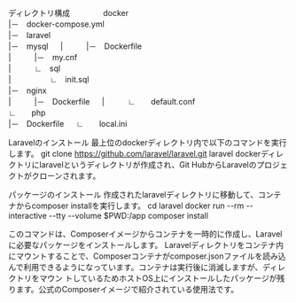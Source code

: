 ディレクトリ構成　　　　
        docker  
                |－　docker-compose.yml  
                |－　laravel  
                |－　mysql  　
                |　　　|－　Dockerfile  
                |　　　|－　my.cnf  
                |　　　∟　sql  
                |　　　　　∟　init.sql  
                |－　nginx  
                |　　　|－　Dockerfile  　
                |　　　∟　　default.conf  
                ∟　　php  
                        |－　Dockerfile  　
                        ∟　　local.ini  

Laravelのインストール
    最上位のdockerディレクトリ内で以下のコマンドを実行します。
    git clone https://github.com/laravel/laravel.git laravel
    dockerディレクトリにlaravelというディレクトリが作成され、Git HubからLaravelのプロジェクトがクローンされます。


パッケージのインストール
    作成されたlaravelディレクトリに移動して、コンテナからcomposer installを実行します。
    cd laravel
    docker run --rm --interactive --tty --volume $PWD:/app composer install

  このコマンドは、Composerイメージからコンテナを一時的に作成し、Laravelに必要なパッケージをインストールします。
  Laravelディレクトリをコンテナ内にマウントすることで、Composerコンテナがcomposer.jsonファイルを読み込んで利用できるようになっています。コンテナは実行後に消滅しますが、ディレクトリをマウン トしているためホストOS上にインストールしたパッケージが残ります。公式のComposerイメージで紹介されている使用法です。
